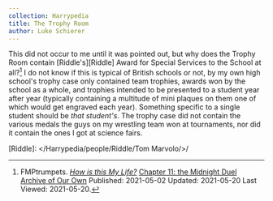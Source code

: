```yaml
---
collection: Harrypedia
title: The Trophy Room
author: Luke Schierer
---
```


This did not occur to me until it was pointed out, but why does the Trophy Room
contain [Riddle's][Riddle] Award for Special Services to the School at all?[^20210520-1]
I do not know if this is typical of British schools or not, by my own high
school's trophy case only contained team trophies, awards won by the school as
a whole, and trophies intended to be presented to a student year after year
(typically containing a multitude of mini plaques on them one of which would
get engraved each year). Something specific to a single student should be
_that student's_. The trophy case did not contain the various medals the guys
on my wrestling team won at tournaments, nor did it contain the ones I got at
science fairs.

[Riddle]: </Harrypedia/people/Riddle/Tom Marvolo/>/

[^20210520-1]: 
    FMPtrumpets.
    _[How is this My Life?](https://archiveofourown.org/works/31033985)_
    [Chapter 11: the Midnight Duel](https://archiveofourown.org/works/31033985/chapters/77703686)  
    [Archive of Our Own](https://archiveofourown.org)
    Published: 2021-05-02 Updated: 2021-05-20 Last Viewed: 2021-05-20.
